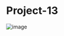 # Project-13

![image](https://github.com/user-attachments/assets/dfee25d4-2e7f-456c-92ba-c5adb5236f3e)

